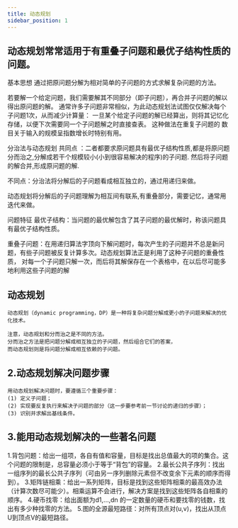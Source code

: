 ```yaml
---
title: 动态规划
sidebar_position: 1
---
```


## 动态规划常常适用于有重叠子问题和最优子结构性质的问题。
基本思想
通过把原问题分解为相对简单的子问题的方式求解复杂问题的方法。

若要解一个给定问题，我们需要解其不同部分（即子问题），再合并子问题的解以得出原问题的解。 通常许多子问题非常相似，为此动态规划法试图仅仅解决每个
子问题1次，从而减少计算量： 一旦某个给定子问题的解已经算出，则将其记忆化存储，以便下次需要同一个子问题解之时直接查表。 这种做法在重复子问题的
数目关于输入的规模呈指数增长时特别有用。

分治法与动态规划
共同点 ：二者都要求原问题具有最优子结构性质,都是将原问题分而治之,分解成若干个规模较小(小到很容易解决的程序)的子问题.
然后将子问题的解合并,形成原问题的解.

不同点：分治法将分解后的子问题看成相互独立的，通过用递归来做。

动态规划将分解后的子问题理解为相互间有联系,有重叠部分，需要记忆，通常用迭代来做。

问题特征
最优子结构：当问题的最优解包含了其子问题的最优解时，称该问题具有最优子结构性质。

重叠子问题：在用递归算法字顶向下解问题时，每次产生的子问题并不总是新问题，有些子问题被反复计算多次。动态规划算法正是利用了这种子问题的重叠性质，
对每一个子问题只解一次，而后将其解保存在一个表格中，在以后尽可能多地利用这些子问题的解

## 动态规划
```
动态规划（dynamic programming，DP）是一种将复杂问题分解成更小的子问题来解决的优化技术。

注意，动态规划和分而治之是不同的方法。
分而治之方法是把问题分解成相互独立的子问题，然后组合它们的答案，
而动态规划则是将问题分解成相互依赖的子问题。
```

## 2.动态规划解决问题步骤
```
用动态规划解决问题时，要遵循三个重要步骤：
(1) 定义子问题；
(2) 实现要反复执行来解决子问题的部分（这一步要参考前一节讨论的递归的步骤）；
(3) 识别并求解出基线条件。
```

## 3.能用动态规划解决的一些著名问题
1.背包问题：给出一组项，各自有值和容量，目标是找出总值最大的项的集合。这个问题的限制是，总容量必须小于等于“背包”的容量。
2.最长公共子序列：找出一组序列的最长公共子序列（可由另一序列删除元素但不改变余下元素的顺序而得到）。
3.矩阵链相乘：给出一系列矩阵，目标是找到这些矩阵相乘的最高效办法（计算次数尽可能少）。相乘运算不会进行，解决方案是找到这些矩阵各自相乘的顺序。
4.硬币找零：给出面额为d1,...,dn 的一定数量的硬币和要找零的钱数，找出有多少种找零的方法。
5.图的全源最短路径：对所有顶点对(u,v)，找出从顶点U到顶点V的最短路径。
